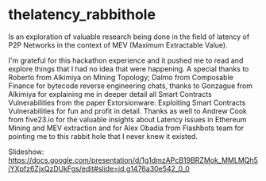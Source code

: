 # thelatency_rabbithole

Is an exploration of valuable research being done in the field of latency of P2P Networks in the context of MEV (Maximum Extractable Value).

I'm grateful for this hackathon experience and it pushed me to read and explore things that I had no idea that were happening. A special thanks to Roberto from Alkimiya on Mining Topology; Dalmo from Composable Finance for bytecode reverse engineering chats, thanks to Gonzague from Alkimiya for explaining me in deeper detail all Smart Contracts Vulnerabilities from the paper Extorsionware: Exploiting Smart Contracts Vulnerabilities for fun and profit in detail. Thanks as well to Andrew Cook from five23.io for the valuable insights about Latency issues in Ethereum Mining and MEV extraction and for Alex Obadia from Flashbots team for pointing me to this rabbit hole that I never knew it existed.

Slideshow:
https://docs.google.com/presentation/d/1g1dmzAPcB19BRZMok_MMLMQh5jYXpfz6ZjxQzDUkFgs/edit#slide=id.g1476a30e542_0_0

